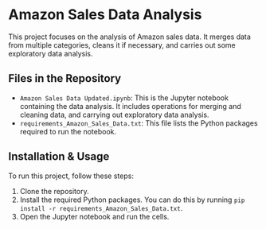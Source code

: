 
# Amazon Sales Data Analysis

This project focuses on the analysis of Amazon sales data. It merges data from multiple categories, cleans it if necessary, and carries out some exploratory data analysis.

## Files in the Repository

- `Amazon Sales Data Updated.ipynb`: This is the Jupyter notebook containing the data analysis. It includes operations for merging and cleaning data, and carrying out exploratory data analysis.
- `requirements_Amazon_Sales_Data.txt`: This file lists the Python packages required to run the notebook.

## Installation & Usage

To run this project, follow these steps:

1. Clone the repository.
2. Install the required Python packages. You can do this by running `pip install -r requirements_Amazon_Sales_Data.txt`.
3. Open the Jupyter notebook and run the cells.

